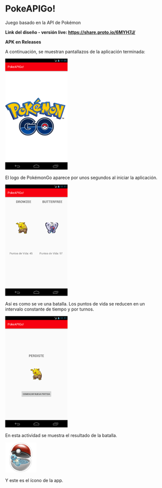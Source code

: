 # PokeAPIGo!
Juego basado en la API de Pokémon

**Link del diseño - versión live: https://share.proto.io/6MYH7J/**

**APK en Releases**

A continuación, se muestran pantallazos de la aplicación terminada: 

<img src="s1.png" width="200">

El logo de PokémonGo aparece por unos segundos al iniciar la aplicación. 

<img src="s2.png" width="200">

Así es como se ve una batalla. Los puntos de vida se reducen en un intervalo constante de tiempo y por turnos. 

<img src="s3.png" width="200">

En esta actividad se muestra el resultado de la batalla. 

<img src="li.png" width="100">

Y este es el ícono de la app.
